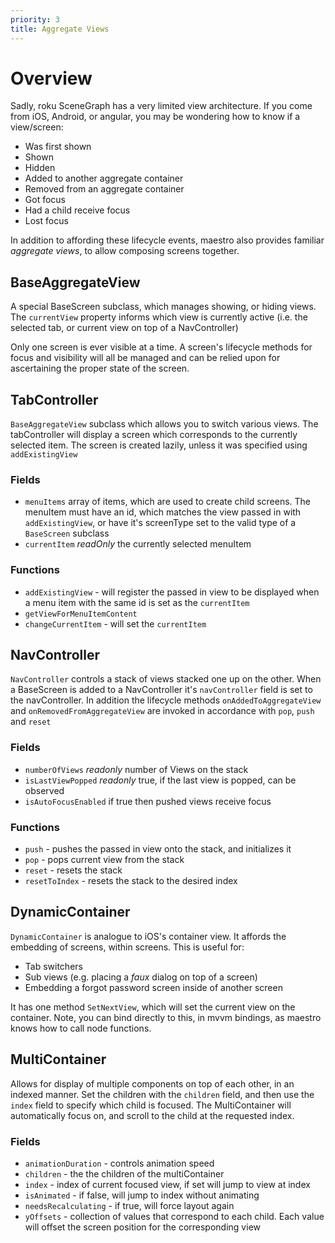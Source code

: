 ```yaml
---
priority: 3
title: Aggregate Views
---
```


# Overview

Sadly, roku SceneGraph has a very limited view architecture. If you come from iOS, Android, or angular, you may be wondering how to know if a view/screen:

- Was first shown
- Shown
- Hidden
- Added to another aggregate container
- Removed from an aggregate container
- Got focus
- Had a child receive focus
- Lost focus

In addition to affording these lifecycle events, maestro also provides familiar *aggregate views*, to allow composing screens together.

## BaseAggregateView

A special BaseScreen subclass, which manages showing, or hiding views. The `currentView` property informs which view is currently active (i.e. the selected tab, or current view on top of a NavController)

Only one screen is ever visible at a time. A screen's lifecycle methods for focus and visibility will all be managed and can be relied upon for ascertaining the proper state of the screen.

## TabController

`BaseAggregateView` subclass which allows you to switch various views. The tabController will display a screen which corresponds to the currently selected item. The screen is created lazily, unless it was specified using `addExistingView`

### Fields

 - `menuItems` array of items, which are used to create child screens. The menuItem must have an id, which matches the view passed in with `addExistingView`, or have it's screenType set to the valid type of a `BaseScreen` subclass
 - `currentItem` _readOnly_ the currently selected menuItem

### Functions

 - `addExistingView` - will register the passed in view to be displayed when a menu item with the same id is set as the `currentItem`
 - `getViewForMenuItemContent`
 - `changeCurrentItem` - will set the `currentItem`


## NavController

`NavController` controls a stack of views stacked one up on the other. When a BaseScreen is added to a NavController it's `navController` field is set to the navController. In addition the lifecycle methods `onAddedToAggregateView` and `onRemovedFromAggregateView` are invoked in accordance with `pop`, `push` and `reset`

### Fields

 - `numberOfViews` _readonly_ number of Views on the stack
 - `isLastViewPopped` _readonly_ true, if the last view is popped, can be observed
 - `isAutoFocusEnabled` if true then pushed views receive focus

### Functions

 - `push` - pushes the passed in view onto the stack, and initializes it
 - `pop` - pops current view from the stack
 - `reset` - resets the stack
 - `resetToIndex` - resets the stack to the desired index

## DynamicContainer

`DynamicContainer` is analogue to iOS's container view. It affords the embedding of screens, within screens. This is useful for:

 - Tab switchers
 - Sub views (e.g. placing a *faux* dialog on top of a screen)
 - Embedding a forgot password screen inside of another screen

It has one method `SetNextView`, which will set the current view on the container. Note, you can bind directly to this, in mvvm bindings, as maestro knows how to call node functions.

## MultiContainer

Allows for display of multiple components on top of each other, in an indexed manner.
Set the children with the `children` field, and then use the `index` field to specify which child is focused. The MultiContainer will automatically focus on, and scroll to the child at the requested index.

### Fields
 - `animationDuration` - controls animation speed
 - `children` - the the children of the multiContainer
 - `index` - index of current focused view, if set will jump to view at index
 - `isAnimated` - if false, will jump to index without animating
 - `needsRecalculating` - if true, will force layout again
 - `yOffsets` - collection of values that correspond to each child. Each value will offset the screen position for the corresponding view